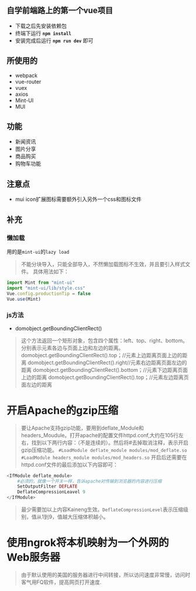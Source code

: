 ## 自学前端路上的第一个vue项目

 - 下载之后先安装依赖包
 - 终端下运行 **`npm install`**
 - 安装完成后运行 **`npm run dev`** 即可
 ## 所使用的
 - webpack
 - vue-router
 - vuex
 - axios
 - Mint-UI
 - MUI

 ## 功能
 
 - 新闻资讯
 - 图片分享
 - 商品购买
 - 购物车功能


## 注意点
- mui icon扩展图标需要额外引入另外一个css和图标文件

## 补充
### 懒加载
用的是`mint-ui`的`lazy load`
>不能分块导入，只能全部导入，不然懒加载图标不生效，并且要引入样式文件。
具体用法如下：

```js
import Mint from "mint-ui"
import "mint-ui/lib/style.css"
Vue.config.productionTip = false
Vue.use(Mint)
```
### js方法
- domobject.getBoundingClientRect()
> 这个方法返回一个矩形对象，包含四个属性：left、top、right、bottom。分别表示元素各边与页面上边和左边的距离。
 domobject.getBoundingClientRect().top；//元素上边距离页面上边的距离
 domobject.getBoundingClientRect().right//元素右边距离页面左边的距离
 domobject.getBoundingClientRect().bottom；//元素下边距离页面上边的距离
 domobject.getBoundingClientRect().top；//元素左边距离页面左边的距离


# 开启Apache的gzip压缩
> 要让Apache支持gzip功能，要用到deflate_Module和headers_Moudule。打开apache的配置文件httpd.conf,大约在105行左右，找到以下两行内容：（不是连续的）。然后将#去掉取消注释，表示开启gzip压缩功能。
`#LoadModule deflate_module modules/mod_deflate.so`
`#LoadModule headers_module modules/mod_headers.so`
> 开启后还需要在httpd.conf文件的最后添加以下内容即可：
```php
<IfModule deflate_module>
    #必须的，就像一个开关一样，告诉apache对传输到浏览器的内容进行压缩
    SetOutputFilter DEFLATE
    DeflateCompressionLeavel 9
</IfModule>
```
>最少需要加以上内容Kaineng生效。`DeflateCompressionLevel`表示压缩级别，值从1到9，值越大压缩体积越小。

# 使用ngrok将本机映射为一个外网的Web服务器
> 由于默认使用的美国的服务器进行中间转接，所以访问速度非常慢，访问时客气用FQ软件，提高网页打开速度.

